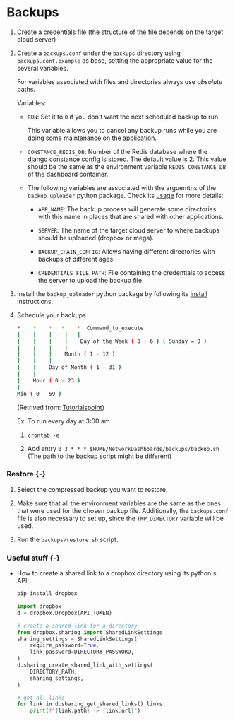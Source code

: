 # Backups

1. Create a credentials file (the structure of the file depends on the target cloud server)

2. Create a `backups.conf` under the `backups` directory using `backups.conf.example` as base, setting the appropriate value for the several variables.
   
   For variables associated with files and directories always use *absolute* paths.
   
   Variables:
   
   - `RUN`: Set it to `0` if you don't want the next scheduled backup to run.
     
     This variable allows you to cancel any backup runs while you are doing some maintenance on the application.

   - `CONSTANCE_REDIS_DB`: Number of the Redis database where the django constance config is stored. The default value is 2. This value should be the same as the environment variable `REDIS_CONSTANCE_DB` of the dashboard container.
   
   - The following variables are associated with the arguemtns of the `backup_uploader` python package. Check its [usage](https://github.com/aspedrosa/BackupUploader#usage) for more details:
   
      - `APP_NAME`: The backup process will generate some directories with this name in places that are shared with other applications.
    
      - `SERVER`: The name of the target cloud server to where backups should be uploaded (dropbox or mega).
    
      - `BACKUP_CHAIN_CONFIG`: Allows having different directories with backups of different ages.
   
      - `CREDENTIALS_FILE_PATH`: File containing the credentials to access the server to upload the backup file.

3. Install the `backup_uploader` python package by following its [install](https://github.com/aspedrosa/BackupUploader#install) instructions.

4. Schedule your backups
   
   ```sh
   *    *    *   *    *  Command_to_execute
   |    |    |    |   |       
   |    |    |    |    Day of the Week ( 0 - 6 ) ( Sunday = 0 )
   |    |    |    |
   |    |    |    Month ( 1 - 12 )
   |    |    |
   |    |    Day of Month ( 1 - 31 )
   |    |
   |    Hour ( 0 - 23 )
   |
   Min ( 0 - 59 ) 
   ```
   
   (Retrived from: [Tutorialspoint](https://www.tutorialspoint.com/unix_commands/crontab.htm))
   
   Ex: To run every day at 3:00 am
   
   1. `crontab -e`
   
   2. Add entry `0 3 * * * $HOME/NetworkDashboards/backups/backup.sh` (The path to the backup script might be different)

### Restore {-}

1. Select the compressed backup you want to restore.

2. Make sure that all the environment variables are the same as the ones that were used for the chosen backup file.
   Additionally, the `backups.conf` file is also necessary to set up, since the `TMP_DIRECTORY` variable will be used.

3. Run the `backups/restore.sh` script.

### Useful stuff {-}

- How to create a shared link to a dropbox directory using its python's API:

   ```sh
   pip install dropbox
   ```

   ```python
   import dropbox
   d = dropbox.Dropbox(API_TOKEN)

   # create a shared link for a directory
   from dropbox.sharing import SharedLinkSettings
   sharing_settings = SharedLinkSettings(
       require_password=True,
       link_password=DIRECTORY_PASSWORD,
   )
   d.sharing_create_shared_link_with_settings(
       DIRECTORY_PATH,
       sharing_settings,
   )

   # get all links
   for link in d.sharing_get_shared_links().links:
       print(f"{link.path} -> {link.url}")
   ```
